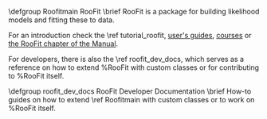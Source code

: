 \defgroup Roofitmain RooFit
\brief RooFit is a package for building likelihood models and fitting these to data.

For an introduction check the \ref tutorial_roofit, [user's guides](https://root.cern.ch/root-user-guides-and-manuals),
[courses](https://root.cern.ch/courses) or [the RooFit chapter of the Manual](https://root.cern/manual/roofit/).

For developers, there is also the \ref roofit_dev_docs, which serves as a reference on how to extend %RooFit with custom classes or for contributing to %RooFit itself.

\defgroup roofit_dev_docs RooFit Developer Documentation
\brief How-to guides on how to extend \ref Roofitmain with custom classes or to work on %RooFit itself.
